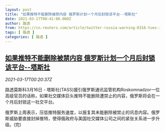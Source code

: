 ```yaml
---
layout: post
title: "如果推特不能删除被禁内容 俄罗斯计划一个月后封锁该平台--塔斯社"
date: 2021-03-17T00:41:00.000Z
author: 路透
from: https://cn.reuters.com/article/twitter-russia-warning-0316-tues-idCNKBS2B901C
tags: [ 路透 ]
categories: [ 路透 ]
---
```

<!--1615941660000-->
[如果推特不能删除被禁内容 俄罗斯计划一个月后封锁该平台--塔斯社](https://cn.reuters.com/article/twitter-russia-warning-0316-tues-idCNKBS2B901C)
------

<div>
<div><i>2021-03-17T00:20:37Z</i></div><p>路透莫斯科3月16日 - 塔斯社(TASS)援引俄罗斯通讯监管机构Roskomnadzor一位高级官员的话称，如果社交媒体巨头推特不能删除遭禁止的内容，俄罗斯将会在一个月后封锁这一社交平台。</p><p>俄罗斯上周表示，压低推特服务速度，以报复其未能删除被禁止的讯息内容。俄罗斯威胁要直接封掉推特，使得俄政府与美国社交媒体公司之间的紧张关系进一步升级。(完)</p>
</div>
